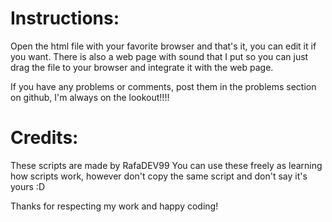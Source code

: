 # Instructions:
Open the html file with your favorite browser and that's it, you can edit it if you want. There is also a web page with sound that I put so you can just drag the file to your browser and integrate it with the web page.

If you have any problems or comments, post them in the problems section on github, I'm always on the lookout!!!!

# Credits:
These scripts are made by RafaDEV99 You can use these freely as learning how scripts work, however don't copy the same script and don't say it's yours :D

Thanks for respecting my work and happy coding!
